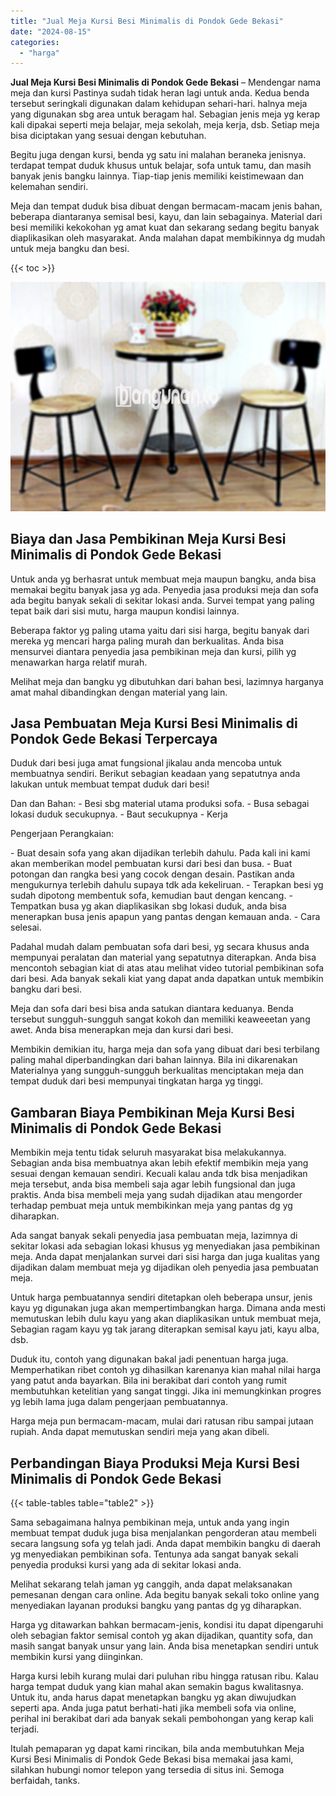 ```yaml
---
title: "Jual Meja Kursi Besi Minimalis di Pondok Gede Bekasi"
date: "2024-08-15"
categories: 
  - "harga"
---
```


**Jual Meja Kursi Besi Minimalis di Pondok Gede Bekasi** – Mendengar nama meja dan kursi Pastinya sudah tidak heran lagi untuk anda. Kedua benda tersebut seringkali digunakan dalam kehidupan sehari-hari. halnya meja yang digunakan sbg area untuk beragam hal. Sebagian jenis meja yg kerap kali dipakai seperti meja belajar, meja sekolah, meja kerja, dsb. Setiap meja bisa diciptakan yang sesuai dengan kebutuhan.

Begitu juga dengan kursi, benda yg satu ini malahan beraneka jenisnya. terdapat tempat duduk khusus untuk belajar, sofa untuk tamu, dan masih banyak jenis bangku lainnya. Tiap-tiap jenis memiliki keistimewaan dan kelemahan sendiri.

Meja dan tempat duduk bisa dibuat dengan bermacam-macam jenis bahan, beberapa diantaranya semisal besi, kayu, dan lain sebagainya. Material dari besi memiliki kekokohan yg amat kuat dan sekarang sedang begitu banyak diaplikasikan oleh masyarakat. Anda malahan dapat membikinnya dg mudah untuk meja bangku dan besi.

{{< toc >}}

![Jual Meja Kursi Besi Minimalis di Pondok Gede Bekasi](/images/jual-meja-besi-murah05.png)

## Biaya dan Jasa Pembikinan Meja Kursi Besi Minimalis di Pondok Gede Bekasi

Untuk anda yg berhasrat untuk membuat meja maupun bangku, anda bisa memakai begitu banyak jasa yg ada. Penyedia jasa produksi meja dan sofa ada begitu banyak sekali di sekitar lokasi anda. Survei tempat yang paling tepat baik dari sisi mutu, harga maupun kondisi lainnya.

Beberapa faktor yg paling utama yaitu dari sisi harga, begitu banyak dari mereka yg mencari harga paling murah dan berkualitas. Anda bisa mensurvei diantara penyedia jasa pembikinan meja dan kursi, pilih yg menawarkan harga relatif murah.

Melihat meja dan bangku yg dibutuhkan dari bahan besi, lazimnya harganya amat mahal dibandingkan dengan material yang lain.

## Jasa Pembuatan Meja Kursi Besi Minimalis di Pondok Gede Bekasi Terpercaya

Duduk dari besi juga amat fungsional jikalau anda mencoba untuk membuatnya sendiri. Berikut sebagian keadaan yang sepatutnya anda lakukan untuk membuat tempat duduk dari besi!

Dan dan Bahan: - Besi sbg material utama produksi sofa. - Busa sebagai lokasi duduk secukupnya. - Baut secukupnya - Kerja

Pengerjaan Perangkaian:

\- Buat desain sofa yang akan dijadikan terlebih dahulu. Pada kali ini kami akan memberikan model pembuatan kursi dari besi dan busa. - Buat potongan dan rangka besi yang cocok dengan desain. Pastikan anda mengukurnya terlebih dahulu supaya tdk ada kekeliruan. - Terapkan besi yg sudah dipotong membentuk sofa, kemudian baut dengan kencang. - Tempatkan busa yg akan diaplikasikan sbg lokasi duduk, anda bisa menerapkan busa jenis apapun yang pantas dengan kemauan anda. - Cara selesai.

Padahal mudah dalam pembuatan sofa dari besi, yg secara khusus anda mempunyai peralatan dan material yang sepatutnya diterapkan. Anda bisa mencontoh sebagian kiat di atas atau melihat video tutorial pembikinan sofa dari besi. Ada banyak sekali kiat yang dapat anda dapatkan untuk membikin bangku dari besi.

Meja dan sofa dari besi bisa anda satukan diantara keduanya. Benda tersebut sungguh-sungguh sangat kokoh dan memiliki keaweeetan yang awet. Anda bisa menerapkan meja dan kursi dari besi.

Membikin demikian itu, harga meja dan sofa yang dibuat dari besi terbilang paling mahal diperbandingkan dari bahan lainnya. Bila ini dikarenakan Materialnya yang sungguh-sungguh berkualitas menciptakan meja dan tempat duduk dari besi mempunyai tingkatan harga yg tinggi.

## Gambaran Biaya Pembikinan Meja Kursi Besi Minimalis di Pondok Gede Bekasi

Membikin meja tentu tidak seluruh masyarakat bisa melakukannya. Sebagian anda bisa membuatnya akan lebih efektif membikin meja yang sesuai dengan kemauan sendiri. Kecuali kalau anda tdk bisa menjadikan meja tersebut, anda bisa membeli saja agar lebih fungsional dan juga praktis. Anda bisa membeli meja yang sudah dijadikan atau mengorder terhadap pembuat meja untuk membikinkan meja yang pantas dg yg diharapkan.

Ada sangat banyak sekali penyedia jasa pembuatan meja, lazimnya di sekitar lokasi ada sebagian lokasi khusus yg menyediakan jasa pembikinan meja. Anda dapat menjalankan survei dari sisi harga dan juga kualitas yang dijadikan dalam membuat meja yg dijadikan oleh penyedia jasa pembuatan meja.

Untuk harga pembuatannya sendiri ditetapkan oleh beberapa unsur, jenis kayu yg digunakan juga akan mempertimbangkan harga. Dimana anda mesti memutuskan lebih dulu kayu yang akan diaplikasikan untuk membuat meja, Sebagian ragam kayu yg tak jarang diterapkan semisal kayu jati, kayu alba, dsb.

Duduk itu, contoh yang digunakan bakal jadi penentuan harga juga. Memperhatikan ribet contoh yg dihasilkan karenanya kian mahal nilai harga yang patut anda bayarkan. Bila ini berakibat dari contoh yang rumit membutuhkan ketelitian yang sangat tinggi. Jika ini memungkinkan progres yg lebih lama juga dalam pengerjaan pembuatannya.

Harga meja pun bermacam-macam, mulai dari ratusan ribu sampai jutaan rupiah. Anda dapat memutuskan sendiri meja yang akan dibeli.

## Perbandingan Biaya Produksi Meja Kursi Besi Minimalis di Pondok Gede Bekasi

{{< table-tables table="table2" >}}

Sama sebagaimana halnya pembikinan meja, untuk anda yang ingin membuat tempat duduk juga bisa menjalankan pengorderan atau membeli secara langsung sofa yg telah jadi. Anda dapat membikin bangku di daerah yg menyediakan pembikinan sofa. Tentunya ada sangat banyak sekali penyedia produksi kursi yang ada di sekitar lokasi anda.

Melihat sekarang telah jaman yg canggih, anda dapat melaksanakan pemesanan dengan cara online. Ada begitu banyak sekali toko online yang menyediakan layanan produksi bangku yang pantas dg yg diharapkan.

Harga yg ditawarkan bahkan bermacam-jenis, kondisi itu dapat dipengaruhi oleh sebagian faktor semisal contoh yg akan dijadikan, quantity sofa, dan masih sangat banyak unsur yang lain. Anda bisa menetapkan sendiri untuk membikin kursi yang diinginkan.

Harga kursi lebih kurang mulai dari puluhan ribu hingga ratusan ribu. Kalau harga tempat duduk yang kian mahal akan semakin bagus kwalitasnya. Untuk itu, anda harus dapat menetapkan bangku yg akan diwujudkan seperti apa. Anda juga patut berhati-hati jika membeli sofa via online, perihal ini berakibat dari ada banyak sekali pembohongan yang kerap kali terjadi.

Itulah pemaparan yg dapat kami rincikan, bila anda membutuhkan Meja Kursi Besi Minimalis di Pondok Gede Bekasi bisa memakai jasa kami, silahkan hubungi nomor telepon yang tersedia di situs ini. Semoga berfaidah, tanks.
